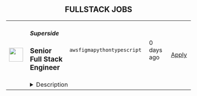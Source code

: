 <div align="center"><h2>FULLSTACK JOBS</h2></div><table><tr>
                <td width="100" height="100" rowspan="2">
                    <img src="https://avatars.githubusercontent.com/u/90309582?s=200&v=4" width="38px" height="auto">
                </td>
                <td width="300">
                    <h5>Superside</h5>
                    <h3>Senior Full Stack Engineer</h3>
                </td>
                <td width="300">
                    <code>aws</code><code>figma</code><code>python</code><code>typescript</code>
                </td>
                <td width="200">
                <text>0 days ago</text>
                </td>
                <td width="100" rowspan="2">
                <a href="https://www.realworkfromanywhere.com/jobs/senior-full-stack-engineer-superside-6121" align="right" target="_blank">Apply</a>
                </td>
            </tr>
            <tr>
                <td colspan="3">
                <details><summary>Description</summary>
                <div><span style="font-size: 10.5pt;">At Superside, we’re rethinking how creative work gets done. From automating design production to scaling product photography and digital assets, we help top global brands create faster, smarter, and at scale.</span></div><div><br></div><div><span style="font-size: 10.5pt;">As a </span><b style="font-size: 10.5pt;">Senior Full Stack Engineer</b><span style="font-size: 10.5pt;"> on our AI Consulting team, you’ll build the tools that power this transformation. You’ll design, prototype, and deploy AI-powered automation solutions that integrate LLMs, text-to-image, and text-to-voice models directly into creative workflows. This role is hands-on, highly collaborative, and designed for someone eager to push the boundaries of what’s possible at the intersection of AI and creativity.</span></div><div><span style="font-size: 10.5pt;">At Superside, we’re rethinking how creative work gets done. From automating design production to scaling product photography and digital assets, we help top global brands create faster, smarter, and at scale.</span></div><div><br></div><div><span style="font-size: 10.5pt;">As a </span><b style="font-size: 10.5pt;">Senior Full Stack Engineer</b><span style="font-size: 10.5pt;"> on our AI Consulting team, you’ll build the tools that power this transformation. You’ll design, prototype, and deploy AI-powered automation solutions that integrate LLMs, text-to-image, and text-to-voice models directly into creative workflows. This role is hands-on, highly collaborative, and designed for someone eager to push the boundaries of what’s possible at the intersection of AI and creativity.</span></div><h3>What you’ll do</h3><li>Develop and deploy AI-powered automation tools that streamline creative production for enterprise teams.</li><li>Translate customer needs into scalable technical solutions by collaborating closely with stakeholders.</li><li>Integrate AI models (LLMs, text-to-image, text-to-voice) into production-ready creative tools.</li><li>Build and optimize microservice-based software architectures for scalability and efficiency.</li><li>Prototype quickly, then refine proof-of-concepts into robust production applications.</li><li>Collaborate with AI engineers, designers, and product managers to ensure seamless user experiences in tools like Figma and Adobe Suite.</li><li>Identify opportunities to automate workflows and drive efficiency through innovative AI solutions.</li><h3>What you’ll need to succeed</h3><li>4+ years of professional experience developing enterprise-grade software in fast-paced environments (startup, scaleup, or consulting).</li><li>Strong full-stack development experience with <b>TypeScript</b>; experience with React and/or Python is a plus.</li><li>Familiarity with <b>AWS services</b> such as S3, RDS, and Lambda.</li><li>Hands-on experience integrating AI APIs (e.g., OpenAI, Fal.ai).</li><li>Ability to move quickly from prototypes to production-ready solutions.</li><li>Experience with creative tool integrations (Figma, Adobe Suite APIs) is a strong plus.</li><li>Excellent English communication skills for both technical and customer-facing collaboration.</li><li>Curiosity, adaptability, and a passion for building AI-powered products that redefine creative workflows.</li>
                </details>
                </td>
            </tr></table>